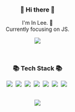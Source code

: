 
<h3 align="center"> 👋 Hi there 👋 </h3>
<p align="center">
I'm In Lee. 🌱 <br>
Currently focusing on JS.<br>
  
<!-- <div align="center">
  <a href="https://lively-texture-d01.notion.site/70f80e3a51f242a79403ed85c6738260" target="_blank">💁🏻‍♂️ Portfolio</a><br/><br/>
</div> -->


<div align="center">
    <a href="https://velog.io/@leein9404"><img src="https://img.shields.io/badge/Blogger-FF5722?style=for-the-badge&logo=blogger&logoColor=white"/></a>
  


</div>

</p>
<div align="center">
</div>
<br/>
<h3 align="center">📚 Tech Stack 📚</h3>

<p align="center">
    <img src="https://img.shields.io/badge/HTML-E34F26?style=flat-square&logo=HTML5&logoColor=white"/>&nbsp 
    <img src="https://img.shields.io/badge/CSS-1572B6?style=flat-square&logo=css3&logoColor=white"/>&nbsp 
    <img src="https://img.shields.io/badge/Javascript-ffb13b?style=flat-square&logo=javascript&logoColor=white"/>&nbsp 
    <img src="https://img.shields.io/badge/-ReactJs-61DAFB?logo=react&logoColor=white&style=flat"/>&nbsp
    <img src="https://img.shields.io/badge/MongoDB-47A248?style=flat-square&logo=MongoDB&logoColor=white"/>&nbsp
    <img src="https://img.shields.io/badge/Node.js-339933?style=flat-square&logo=Node.js&logoColor=white"/>&nbsp
    <img src="https://img.shields.io/badge/Firebase-FFCA28?style=flat-square&logo=firebase&logoColor=black"/>&nbsp

  </p>
 
<br/>  

<div align="center">
  <img src="http://mazassumnida.wtf/api/generate_badge?boj=li815" />
 </div>
<br/>



<!--
**LeLu815/LeLu815** is a ✨ _special_ ✨ repository because its `README.md` (this file) appears on your GitHub profile.

Here are some ideas to get you started:

- 🔭 I’m currently working on ...
- 🌱 I’m currently learning ...
- 👯 I’m looking to collaborate on ...
- 🤔 I’m looking for help with ...
- 💬 Ask me about ...
- 📫 How to reach me: ...
- 😄 Pronouns: ...
- ⚡ Fun fact: ...
-->

